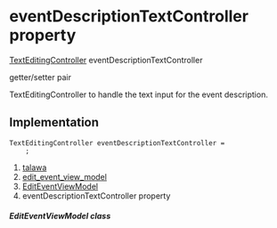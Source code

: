 
<div>

# eventDescriptionTextController property

</div>


[TextEditingController](https://api.flutter.dev/flutter/widgets/TextEditingController-class.html)
eventDescriptionTextController


getter/setter pair




TextEditingController to handle the text input for the event
description.



## Implementation

``` language-dart
TextEditingController eventDescriptionTextController =
    ;
```







1.  [talawa](../../index.md)
2.  [edit_event_view_model](../../view_model_after_auth_view_models_event_view_models_edit_event_view_model/)
3.  [EditEventViewModel](../../view_model_after_auth_view_models_event_view_models_edit_event_view_model/EditEventViewModel-class.md)
4.  eventDescriptionTextController property

##### EditEventViewModel class







